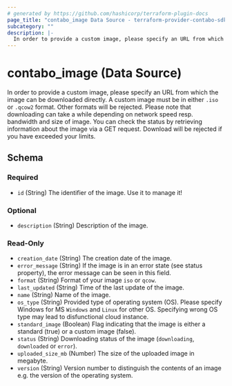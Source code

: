 ```yaml
---
# generated by https://github.com/hashicorp/terraform-plugin-docs
page_title: "contabo_image Data Source - terraform-provider-contabo-sdkv2"
subcategory: ""
description: |-
  In order to provide a custom image, please specify an URL from which the image can be downloaded directly. A custom image must be in either .iso or .qcow2 format. Other formats will be rejected. Please note that downloading can take a while depending on network speed resp. bandwidth and size of image. You can check the status by retrieving information about the image via a GET request. Download will be rejected if you have exceeded your limits.
---
```


# contabo_image (Data Source)

In order to provide a custom image, please specify an URL from which the image can be downloaded directly. A custom image must be in either `.iso` or `.qcow2` format. Other formats will be rejected. Please note that downloading can take a while depending on network speed resp. bandwidth and size of image. You can check the status by retrieving information about the image via a GET request. Download will be rejected if you have exceeded your limits.



<!-- schema generated by tfplugindocs -->
## Schema

### Required

- `id` (String) The identifier of the image. Use it to manage it!

### Optional

- `description` (String) Description of the image.

### Read-Only

- `creation_date` (String) The creation date of the image.
- `error_message` (String) If the image is in an error state (see status property), the error message can be seen in this field.
- `format` (String) Format of your image `iso` or `qcow`.
- `last_updated` (String) Time of the last update of the image.
- `name` (String) Name of the image.
- `os_type` (String) Provided type of operating system (OS). Please specify Windows for MS `Windows` and `Linux` for other OS. Specifying wrong OS type may lead to disfunctional cloud instance.
- `standard_image` (Boolean) Flag indicating that the image is either a standard (true) or a custom image (false).
- `status` (String) Downloading status of the image (`downloading`, `downloaded` or `error`).
- `uploaded_size_mb` (Number) The size of the uploaded image in megabyte.
- `version` (String) Version number to distinguish the contents of an image e.g. the version of the operating system.


